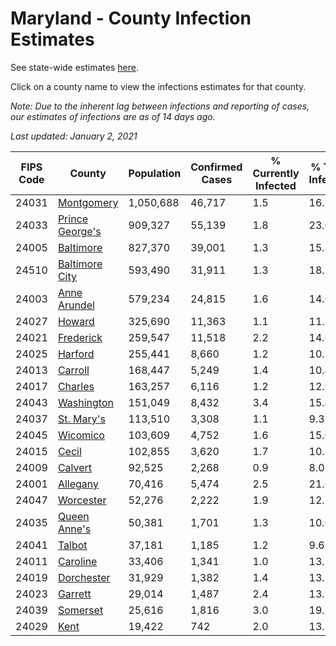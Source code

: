 # Maryland - County Infection Estimates

See state-wide estimates [here](/infections/us-md).

Click on a county name to view the infections estimates for that county.

*Note: Due to the inherent lag between infections and reporting of cases, our estimates of infections are as of 14 days ago.*

*Last updated: January 2, 2021*

|   FIPS Code |                             County |   Population |   Confirmed Cases |   % Currently Infected |   % Total Infected |
|-------------|------------------------------------|--------------|-------------------|------------------------|--------------------|
|       24031 |           [Montgomery](montgomery) |    1,050,688 |            46,717 |                    1.5 |               16.2 |
|       24033 | [Prince George's](prince-george's) |      909,327 |            55,139 |                    1.8 |               23.0 |
|       24005 |             [Baltimore](baltimore) |      827,370 |            39,001 |                    1.3 |               15.8 |
|       24510 |   [Baltimore City](baltimore-city) |      593,490 |            31,911 |                    1.3 |               18.3 |
|       24003 |       [Anne Arundel](anne-arundel) |      579,234 |            24,815 |                    1.6 |               14.0 |
|       24027 |                   [Howard](howard) |      325,690 |            11,363 |                    1.1 |               11.8 |
|       24021 |             [Frederick](frederick) |      259,547 |            11,518 |                    2.2 |               14.6 |
|       24025 |                 [Harford](harford) |      255,441 |             8,660 |                    1.2 |               10.5 |
|       24013 |                 [Carroll](carroll) |      168,447 |             5,249 |                    1.4 |               10.4 |
|       24017 |                 [Charles](charles) |      163,257 |             6,116 |                    1.2 |               12.9 |
|       24043 |           [Washington](washington) |      151,049 |             8,432 |                    3.4 |               15.4 |
|       24037 |           [St. Mary's](st.-mary's) |      113,510 |             3,308 |                    1.1 |                9.3 |
|       24045 |               [Wicomico](wicomico) |      103,609 |             4,752 |                    1.6 |               15.6 |
|       24015 |                     [Cecil](cecil) |      102,855 |             3,620 |                    1.7 |               10.8 |
|       24009 |                 [Calvert](calvert) |       92,525 |             2,268 |                    0.9 |                8.0 |
|       24001 |               [Allegany](allegany) |       70,416 |             5,474 |                    2.5 |               21.6 |
|       24047 |             [Worcester](worcester) |       52,276 |             2,222 |                    1.9 |               12.7 |
|       24035 |       [Queen Anne's](queen-anne's) |       50,381 |             1,701 |                    1.3 |               10.0 |
|       24041 |                   [Talbot](talbot) |       37,181 |             1,185 |                    1.2 |                9.6 |
|       24011 |               [Caroline](caroline) |       33,406 |             1,341 |                    1.0 |               13.5 |
|       24019 |           [Dorchester](dorchester) |       31,929 |             1,382 |                    1.4 |               13.3 |
|       24023 |                 [Garrett](garrett) |       29,014 |             1,487 |                    2.4 |               13.5 |
|       24039 |               [Somerset](somerset) |       25,616 |             1,816 |                    3.0 |               19.5 |
|       24029 |                       [Kent](kent) |       19,422 |               742 |                    2.0 |               13.5 |